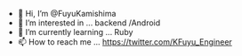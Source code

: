 - 👋 Hi, I’m @FuyuKamishima
- 👀 I’m interested in ...
backend /Android
- 🌱 I’m currently learning ...
Ruby
- 📫 How to reach me ...
https://twitter.com/KFuyu_Engineer

<!---
FuyuKamishima/FuyuKamishima is a ✨ special ✨ repository because its `README.md` (this file) appears on your GitHub profile.
You can click the Preview link to take a look at your changes.
--->
